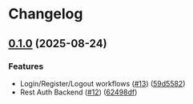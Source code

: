 # Changelog

## [0.1.0](https://github.com/sdaconceicao/pokedex/compare/pokedex-rest-v0.0.1...pokedex-rest-v0.1.0) (2025-08-24)


### Features

* Login/Register/Logout workflows ([#13](https://github.com/sdaconceicao/pokedex/issues/13)) ([59d5582](https://github.com/sdaconceicao/pokedex/commit/59d5582f364cb83d2c663a89a95af5aae7ab2553))
* Rest Auth Backend ([#12](https://github.com/sdaconceicao/pokedex/issues/12)) ([62498df](https://github.com/sdaconceicao/pokedex/commit/62498dfaebc5928be8b464113254036f7f8d744b))
